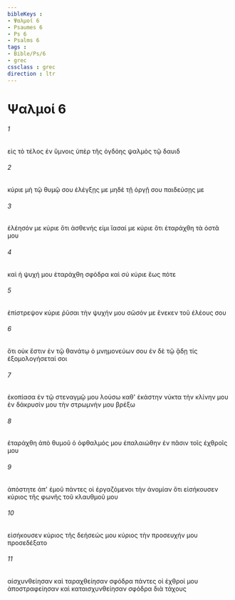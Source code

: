 ```yaml
---
bibleKeys : 
- Ψαλμοί 6
- Psaumes 6
- Ps 6
- Psalms 6
tags : 
- Bible/Ps/6
- grec
cssclass : grec
direction : ltr
---
```


# Ψαλμοί 6

###### 1
εἰς τὸ τέλος ἐν ὕμνοις ὑπὲρ τῆς ὀγδόης ψαλμὸς τῷ δαυιδ
###### 2
κύριε μὴ τῷ θυμῷ σου ἐλέγξῃς με μηδὲ τῇ ὀργῇ σου παιδεύσῃς με
###### 3
ἐλέησόν με κύριε ὅτι ἀσθενής εἰμι ἴασαί με κύριε ὅτι ἐταράχθη τὰ ὀστᾶ μου
###### 4
καὶ ἡ ψυχή μου ἐταράχθη σφόδρα καὶ σύ κύριε ἕως πότε
###### 5
ἐπίστρεψον κύριε ῥῦσαι τὴν ψυχήν μου σῶσόν με ἕνεκεν τοῦ ἐλέους σου
###### 6
ὅτι οὐκ ἔστιν ἐν τῷ θανάτῳ ὁ μνημονεύων σου ἐν δὲ τῷ ᾅδῃ τίς ἐξομολογήσεταί σοι
###### 7
ἐκοπίασα ἐν τῷ στεναγμῷ μου λούσω καθ' ἑκάστην νύκτα τὴν κλίνην μου ἐν δάκρυσίν μου τὴν στρωμνήν μου βρέξω
###### 8
ἐταράχθη ἀπὸ θυμοῦ ὁ ὀφθαλμός μου ἐπαλαιώθην ἐν πᾶσιν τοῖς ἐχθροῖς μου
###### 9
ἀπόστητε ἀπ' ἐμοῦ πάντες οἱ ἐργαζόμενοι τὴν ἀνομίαν ὅτι εἰσήκουσεν κύριος τῆς φωνῆς τοῦ κλαυθμοῦ μου
###### 10
εἰσήκουσεν κύριος τῆς δεήσεώς μου κύριος τὴν προσευχήν μου προσεδέξατο
###### 11
αἰσχυνθείησαν καὶ ταραχθείησαν σφόδρα πάντες οἱ ἐχθροί μου ἀποστραφείησαν καὶ καταισχυνθείησαν σφόδρα διὰ τάχους
